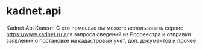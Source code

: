 # kadnet.api
Kadnet Api Клиент. С его помощью вы можете использовать сервис https://www.kadnet.ru для запроса сведений из Росреестра и отправки заявлений о постановке на кадастровый учет, доп. документов и прочее


